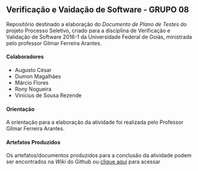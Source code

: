 Verificação e Vaidação de Software - GRUPO 08 
--- 

Repositório destinado a elaboração do *Documento de Plano de Testes* do projeto Processo Seletivo, criado para a disciplina de Verificação e Validação de Software 2016-1 da Universidade Federal de Goiás, ministrada pelo professor Gilmar Ferreira Arantes. 


#### Colaboradores 

- Augusto César
- Dumon Magalhães
- Márcio Flores
- Rony Nogueira
- Vinicius de Sousa Rezende 

#### Orientação 

A orientação para a elaboração da atividade foi realizada pelo Professor Gilmar Ferreira Arantes. 

#### Artefatos Produzidos

Os artefatos/documentos produzidos para a conclusão da atividade podem ser encontrados na *Wiki* do Github ou [clique aqui](https://github.com/Campusero123/VVS-GRUPO8/wiki) para acessar
